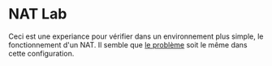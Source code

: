 # NAT Lab

Ceci est une experiance pour vérifier dans un environnement plus simple, le fonctionnement d'un NAT.
Il semble que [le problème](../MPLS-Labs/README.md) soit le même dans cette configuration.